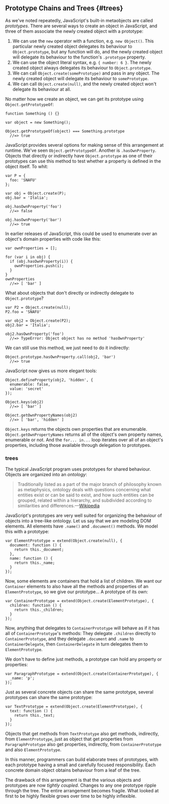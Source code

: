 ## Prototype Chains and Trees {#trees}

As we've noted repeatedly, JavaScript's built-in metaobjects are called *prototypes*. There are several ways to create an object in JavaScript, and three of them associate the newly created object with a prototype:

1. We can use the `new` operator with a function, e.g. `new Object()`. This particular newly created object delegates its behaviour to `Object.prototype`, but any function will do, and the newly created object will delegate its behaviour to the function's `.prototype` property.
2. We can use the object literal syntax, e.g. `{ number: 6 }`. The newly created object always delegates its behaviour to `Object.prototype`.
3. We can call `Object.create(somePrototype)` and pass in any object. The newly created object will delegate its behaviour to `somePrototype`.
4. We can call `Object.create(null)`, and the newly created object won't delegate its behaviour at all.

No matter how we create an object, we can get its prototype using `Object.getPrototypeOf`:

    function Something () {}

    var object = new Something();

    Object.getPrototypeOf(object) === Something.prototype
      //=> true

JavaScript provides several options for making sense of this arrangement at runtime. We've seen `Object.getPrototypeOf`. Another is `.hasOwnProperty`. Objects that directly or indirectly have `Object.prototype` as one of their prototypes can use this method to test whether a property is defined in the object itself. To whit:

    var P = {
      foo: 'SNAFU'
    };

    var obj = Object.create(P);
    obj.bar = 'Italia';

    obj.hasOwnProperty('foo')
      //=> false

    obj.hasOwnProperty('bar')
      //=> true

In earlier releases of JavaScript, this could be used to enumerate over an object's domain properties with code like this:

    var ownProperties = [];

    for (var i in obj) {
      if (obj.hasOwnProperty(i)) {
        ownProperties.push(i);
      }
    }
    ownProperties
      //=> [ 'bar' ]

What about objects that don't directly or indirectly delegate to `Object.prototype`?

    var P2 = Object.create(null);
    P2.foo = 'SNAFU'

    var obj2 = Object.create(P2);
    obj2.bar = 'Italia';

    obj2.hasOwnProperty('foo')
      //=> TypeError: Object object has no method 'hasOwnProperty'

We can still use this method, we just need to do it indirectly:

    Object.prototype.hasOwnProperty.call(obj2, 'bar')
      //=> true

JavaScript now gives us more elegant tools:

    Object.defineProperty(obj2, 'hidden', {
      enumerable: false,
      value: 'secret'
    });

    Object.keys(obj2)
      //=> [ 'bar' ]

    Object.getOwnPropertyNames(obj2)
      //=> [ 'bar', 'hidden' ]

`Object.keys` returns the objects own properties that are enumerable. `Object.getOwnPropertyNames` returns all of the object's own property names, enumerable or not. And the `for... in...` loop iterates over all of an object's properties, including those available through delegation to prototypes.

### trees

The typical JavaScript program uses prototypes for shared behaviour. Objects are organized into an *ontology*:

> Traditionally listed as a part of the major branch of philosophy known as metaphysics, ontology deals with questions concerning what entities exist or can be said to exist, and how such entities can be grouped, related within a hierarchy, and subdivided according to similarities and differences.—[Wikipedia](https://en.wikipedia.org/wiki/Ontology)

JavaScript's prototypes are very well suited for organizing the behaviour of objects into a tree-like ontology. Let us say that we are modeling DOM elements. All elements have `.name()` and `.document()` methods. We model this with a prototype:

    var ElementPrototype = extend(Object.create(null), {
      document: function () {
        return this._document;
      },
      name: function () {
        return this._name;
      }
    });

Now, some elements are containers that hold a list of children. We want our `Container` elements to also have all the methods and properties of an `ElementPrototype`, so we give our prototype... A prototype of its own:

    var ContainerPrototype = extend(Object.create(ElementPrototype), {
      children: function () {
        return this._children;
      }
    });

Now, anything that delegates to `ContainerPrototype` will behave as if it has all of `ContainerPrototype`'s methods: They delegate `.children` directly to `ContainerPrototype`, and they delegate `.document` and `.name` to `ContainerDelegate`, then `ContainerDelegate` in turn delegates them to `ElementPrototype`.

We don't have to define just methods, a prototype can hold any property or properties:

    var ParagraphPrototype = extend(Object.create(ContainerPrototype), {
      _name: 'p';
    });

Just as several concrete objects can share the same prototype, several prototypes can share the same prototype:

    var TextPrototype = extend(Object.create(ElementPrototype), {
      text: function () {
        return this._text;
      }
    });

Objects that get methods from `TextPrototype` also get methods, indirectly, from `ElementPrototype`, just as object that get properties from `ParagraphPrototype` also get properties, indirectly, from `ContainerPrototype` and also `ElementPrototype`.

In this manner, programmers can build elaborate trees of prototypes, with each prototype having a small and carefully focused responsibility. Each concrete domain object obtains behaviour from a leaf of the tree.

The drawback of this arrangement is that the various objects and prototypes are now *tightly coupled*. Changes to any one prototype ripple through the tree. The entire arrangement becomes fragile. What looked at first to be highly flexible grows over time to be highly inflexible.